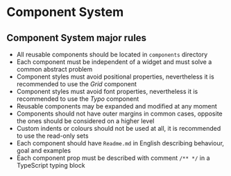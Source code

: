 # Component System

## Component System major rules
* All reusable components should be located in `components` directory
* Each component must be independent of a widget and must solve a common abstract problem
* Component styles must avoid positional properties, nevertheless it is recommended to use the _Grid_ component
* Component styles must avoid font properties, nevertheless it is recommended to use the _Typo_ component
* Reusable components may be expanded and modified at any moment
* Components should not have outer margins in common cases, opposite the ones should be considered on a higher level
* Custom indents or colours should not be used at all, it is recommended to use the read-only sets
* Each component should have `Readme.md` in English describing behaviour, goal and examples
* Each component prop must be described with comment `/** */` in a TypeScript typing block
